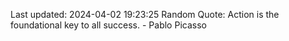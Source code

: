 Last updated: 2024-04-02 19:23:25
Random Quote: Action is the foundational key to all success. - Pablo Picasso